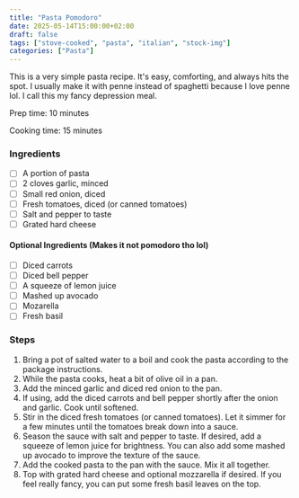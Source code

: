 ```yaml
---
title: "Pasta Pomodoro"
date: 2025-05-14T15:00:00+02:00
draft: false
tags: ["stove-cooked", "pasta", "italian", "stock-img"]
categories: ["Pasta"]
---
```


This is a very simple pasta recipe. It's easy, comforting, and always hits the spot. I usually make it with penne instead of spaghetti because I love penne lol. I call this my fancy depression meal.

<div class="recipe" id="recipe">
Prep time: 10 minutes

Cooking time: 15 minutes

### Ingredients
- [ ] A portion of pasta
- [ ] 2 cloves garlic, minced
- [ ] Small red onion, diced
- [ ] Fresh tomatoes, diced (or canned tomatoes)
- [ ] Salt and pepper to taste
- [ ] Grated hard cheese

#### Optional Ingredients (Makes it not pomodoro tho lol)
- [ ] Diced carrots
- [ ] Diced bell pepper
- [ ] A squeeze of lemon juice
- [ ] Mashed up avocado
- [ ] Mozarella
- [ ] Fresh basil

### Steps
1. Bring a pot of salted water to a boil and cook the pasta according to the package instructions.
2. While the pasta cooks, heat a bit of olive oil in a pan.
3. Add the minced garlic and diced red onion to the pan.
4. If using, add the diced carrots and bell pepper shortly after the onion and garlic. Cook until softened.
5. Stir in the diced fresh tomatoes (or canned tomatoes). Let it simmer for a few minutes until the tomatoes break down into a sauce.
6. Season the sauce with salt and pepper to taste. If desired, add a squeeze of lemon juice for brightness. You can also add some mashed up avocado to improve the texture of the sauce.
7. Add the cooked pasta to the pan with the sauce. Mix it all together.
8. Top with grated hard cheese and optional mozzarella if desired. If you feel really fancy, you can put some fresh basil leaves on the top.
</div>
